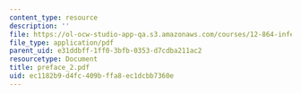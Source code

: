 ```yaml
---
content_type: resource
description: ''
file: https://ol-ocw-studio-app-qa.s3.amazonaws.com/courses/12-864-inference-from-data-and-models-spring-2005/ec1182b9d4fc409bffa8ec1dcbb7360e_preface_2.pdf
file_type: application/pdf
parent_uid: e31ddbff-1ff0-3bfb-0353-d7cdba211ac2
resourcetype: Document
title: preface_2.pdf
uid: ec1182b9-d4fc-409b-ffa8-ec1dcbb7360e
---
```

